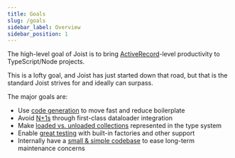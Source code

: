 ```yaml
---
title: Goals
slug: /goals
sidebar_label: Overview
sidebar_position: 1
---
```


The high-level goal of Joist is to bring [ActiveRecord](https://guides.rubyonrails.org/active_record_basics.html)-level productivity to TypeScript/Node projects.

This is a lofty goal, and Joist has just started down that road, but that is the standard Joist strives for and ideally can surpass.

The major goals are:

- Use [code generation](./code-generation.md) to move fast and reduce boilerplate
- Avoid [N+1s](./dataloader-integration.md) through first-class dataloader integration
- Make [loaded vs. unloaded collections](./type-safe-relations.md) represented in the type system
- Enable [great testing](./great-tests.md) with built-in factories and other support
- Internally have a [small & simple codebase](./small-codebase.md) to ease long-term maintenance concerns
